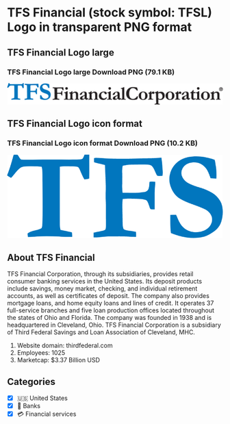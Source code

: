 # TFS Financial (stock symbol: TFSL) Logo in transparent PNG format

## TFS Financial Logo large

### TFS Financial Logo large Download PNG (79.1 KB)

![TFS Financial Logo large Download PNG (79.1 KB)](/img/orig/TFSL_BIG-bb891fd0.png)

## TFS Financial Logo icon format

### TFS Financial Logo icon format Download PNG (10.2 KB)

![TFS Financial Logo icon format Download PNG (10.2 KB)](/img/orig/TFSL-3b353a1c.png)

## About TFS Financial

TFS Financial Corporation, through its subsidiaries, provides retail consumer banking services in the United States. Its deposit products include savings, money market, checking, and individual retirement accounts, as well as certificates of deposit. The company also provides mortgage loans, and home equity loans and lines of credit. It operates 37 full-service branches and five loan production offices located throughout the states of Ohio and Florida. The company was founded in 1938 and is headquartered in Cleveland, Ohio. TFS Financial Corporation is a subsidiary of Third Federal Savings and Loan Association of Cleveland, MHC.

1. Website domain: thirdfederal.com
2. Employees: 1025
3. Marketcap: $3.37 Billion USD


## Categories
- [x] 🇺🇸 United States
- [x] 🏦 Banks
- [x] 💳 Financial services
